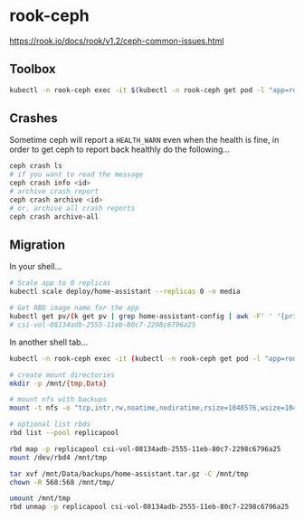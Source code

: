 # rook-ceph

https://rook.io/docs/rook/v1.2/ceph-common-issues.html

## Toolbox

```bash
kubectl -n rook-ceph exec -it $(kubectl -n rook-ceph get pod -l "app=rook-ceph-tools" -o jsonpath='{.items[0].metadata.name}') bash
```

## Crashes

Sometime ceph will report a `HEALTH_WARN` even when the health is fine, in order to get ceph to report back healthly do the following...

```bash
ceph crash ls
# if you want to read the message
ceph crash info <id>
# archive crash report
ceph crash archive <id>
# or, archive all crash reports
ceph crash archive-all
```

## Migration

In your shell...

```bash
# Scale app to 0 replicas
kubectl scale deploy/home-assistant --replicas 0 -n media

# Get RBD image name for the app
kubectl get pv/(k get pv | grep home-assistant-config | awk -F' ' '{print $1}') -n media -o json | jq -r '.spec.csi.volumeAttributes.imageName'
# csi-vol-08134adb-2555-11eb-80c7-2298c6796a25
```

In another shell tab...

```bash
kubectl -n rook-ceph exec -it (kubectl -n rook-ceph get pod -l "app=rook-direct-mount" -o jsonpath='{.items[0].metadata.name}') bash

# create mount directories
mkdir -p /mnt/{tmp,Data}

# mount nfs with backups
mount -t nfs -o "tcp,intr,rw,noatime,nodiratime,rsize=1048576,wsize=1048576,hard" 192.168.1.40:/volume1/Data /mnt/Data

# optional list rbds
rbd list --pool replicapool

rbd map -p replicapool csi-vol-08134adb-2555-11eb-80c7-2298c6796a25
mount /dev/rbd4 /mnt/tmp

tar xvf /mnt/Data/backups/home-assistant.tar.gz -C /mnt/tmp
chown -R 568:568 /mnt/tmp/

umount /mnt/tmp
rbd unmap -p replicapool csi-vol-08134adb-2555-11eb-80c7-2298c6796a25
```
